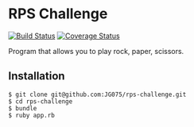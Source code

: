 # RPS Challenge

[![Build Status](https://travis-ci.org/JG075/rps-challenge.svg?branch=master)](https://travis-ci.org/JG075/rps-challenge)
[![Coverage Status](https://coveralls.io/repos/github/makersacademy/rps-challenge/badge.svg)](https://coveralls.io/github/makersacademy/rps-challenge)

Program that allows you to play rock, paper, scissors.

## Installation

```
$ git clone git@github.com:JG075/rps-challenge.git
$ cd rps-challenge
$ bundle
$ ruby app.rb
```
